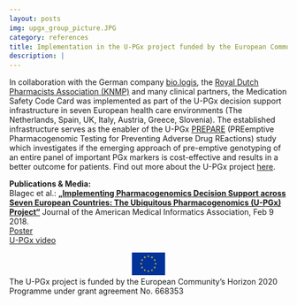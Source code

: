```yaml
---
layout: posts
img: upgx_group_picture.JPG
category: references
title: Implementation in the U-PGx project funded by the European Community’s Horizon 2020 Programme
description: |
---
```


In collaboration with the German company 
<a href="https://www.biologis.com/" target="_blank">bio.logis</a>, the <a href="https://www.knmp.nl/knmp/about-knmp" target="_blank">Royal Dutch Pharmacists Association (KNMP)</a> and many clinical partners, the Medication Safety Code Card was
implemented as part of the U-PGx decision support infrastructure in seven European health care environments (The Netherlands, Spain, UK, Italy, Austria, Greece, Slovenia). 
The established infrastructure serves as the enabler of the U-PGx <a href="https://clinicaltrials.gov/ct2/show/NCT03093818" target="_blank">PREPARE</a> (PREemptive Pharmacogenomic Testing for Preventing Adverse Drug REactions) study which investigates if the emerging approach of pre-emptive genotyping of an entire panel of important PGx markers is cost-effective and results in a better outcome for patients.
Find out more about the U-PGx project <a href="http://www.upgx.eu" target="_blank">here</a>.

<b>Publications & Media:</b><br>
Blagec et al.: <a href="https://doi.org/10.1093/jamia/ocy005" target="_blank"><b>„Implementing Pharmacogenomics Decision Support across Seven European Countries: The Ubiquitous Pharmacogenomics (U-PGx) Project“</b></a> Journal of the American Medical Informatics Association, Feb 9 2018.<br>
<a href="/landing-page-theme/docs/ESPT_2017_Poster.pdf" target="_blank">Poster</a><br>
<a href="https://youtu.be/X2KK_FfsrS4" target="_blank">U-PGx video</a>
<div align="center"><img src="/landing-page-theme/img/flag_yellow_low.jpg" width="60"></div>  The U-PGx project is funded by the European Community’s Horizon 2020 Programme under grant agreement No. 668353